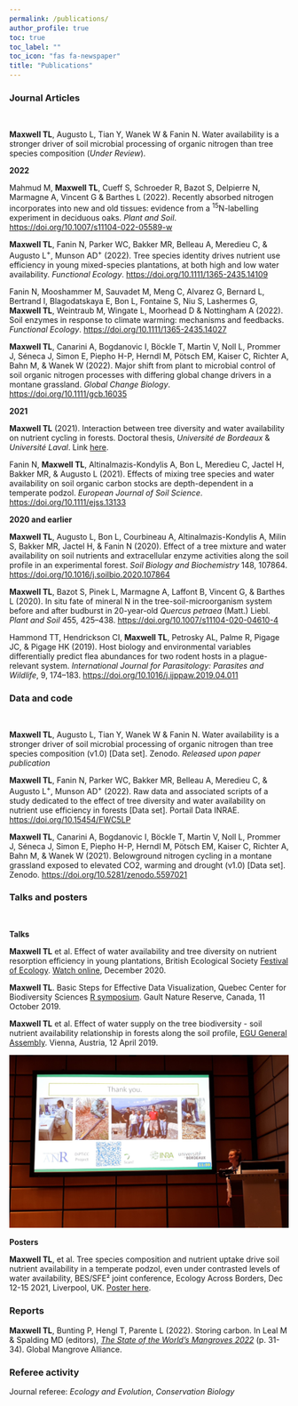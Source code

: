 ```yaml
---
permalink: /publications/
author_profile: true
toc: true
toc_label: ""
toc_icon: "fas fa-newspaper"
title: "Publications"
---
```



### Journal Articles
<br>

**Maxwell TL**, Augusto L, Tian Y, Wanek W & Fanin N. Water availability is a stronger driver of soil microbial processing of organic nitrogen than tree species composition (_Under Review_). 

**2022** 

Mahmud M, **Maxwell TL**, Cueff S, Schroeder R, Bazot S, Delpierre N, Marmagne A, Vincent G & Barthes L (2022). Recently absorbed nitrogen incorporates into new and old tissues: evidence from a <sup>15</sup>N-labelling experiment in deciduous oaks. _Plant and Soil_. <https://doi.org/10.1007/s11104-022-05589-w>

**Maxwell TL**, Fanin N, Parker WC, Bakker MR, Belleau A, Meredieu C, & Augusto L<sup>+</sup>, Munson AD<sup>+</sup> (2022). Tree species identity drives nutrient use efficiency in young mixed-species plantations, at both high and low water availability. _Functional Ecology_. <https://doi.org/10.1111/1365-2435.14109>

Fanin N, Mooshammer M, Sauvadet M, Meng C, Alvarez G, Bernard L, Bertrand I, Blagodatskaya E, Bon L, Fontaine S, Niu S, Lashermes G, **Maxwell TL**, Weintraub M, Wingate L, Moorhead D & Nottingham A (2022). Soil enzymes in response to climate warming: mechanisms and feedbacks. _Functional Ecology_. <https://doi.org/10.1111/1365-2435.14027>

**Maxwell TL**, Canarini A, Bogdanovic I, Böckle T, Martin V, Noll L, Prommer J, Séneca J, Simon E, Piepho H-P, Herndl M, Pötsch EM, Kaiser C, Richter A, Bahn M, & Wanek W (2022). Major shift from plant to microbial control of soil organic nitrogen processes with differing global change drivers in a montane grassland. _Global Change Biology_. <https://doi.org/10.1111/gcb.16035>  

**2021**

 **Maxwell TL** (2021). Interaction between tree diversity and water availability on nutrient cycling in forests. Doctoral thesis, _Université de Bordeaux_ & _Université Laval_. Link [here](https://scholar.google.at/citations?view_op=view_citation&hl=en&user=BnCknmEAAAAJ&citation_for_view=BnCknmEAAAAJ:IjCSPb-OGe4C). 

Fanin N, **Maxwell TL**, Altinalmazis-Kondylis A, Bon L, Meredieu C, Jactel H, Bakker MR, & Augusto L (2021). Effects of mixing tree species and water availability on soil organic carbon stocks are depth-dependent in a temperate podzol.  _European Journal of Soil Science_. <https://doi.org/10.1111/ejss.13133>

**2020 and earlier**

**Maxwell TL**, Augusto L, Bon L, Courbineau A, Altinalmazis-Kondylis A, Milin S, Bakker MR, Jactel H, & Fanin N (2020). Effect of a tree mixture and water availability on soil nutrients and extracellular enzyme activities along the soil profile in an experimental forest. _Soil Biology and Biochemistry_ 148, 107864. <https://doi.org/10.1016/j.soilbio.2020.107864>

**Maxwell TL**, Bazot S, Pinek L, Marmagne A, Laffont B, Vincent G, & Barthes L (2020). In situ fate of mineral N in the tree-soil-microorganism system before and after budburst in 20-year-old _Quercus petraea_ (Matt.) Liebl. _Plant and Soil_ 455, 425–438. <https://doi.org/10.1007/s11104-020-04610-4>

Hammond TT, Hendrickson CI, **Maxwell TL**, Petrosky AL, Palme R, Pigage JC, & Pigage HK (2019). Host biology and environmental variables differentially predict flea abundances for two rodent hosts in a plague-relevant system. _International Journal for Parasitology: Parasites and Wildlife_, 9, 174–183. <https://doi.org/10.1016/j.ijppaw.2019.04.011>


### Data and code
<br>

 **Maxwell TL**, Augusto L, Tian Y, Wanek W & Fanin N. Water availability is a stronger driver of soil microbial processing of organic nitrogen than tree species composition (v1.0) [Data set]. Zenodo. _Released upon paper publication_

**Maxwell TL**, Fanin N, Parker WC, Bakker MR, Belleau A, Meredieu C, & Augusto L<sup>+</sup>, Munson AD<sup>+</sup> (2022). Raw data and associated scripts of a study dedicated to the effect of tree diversity and water availability on nutrient use efficiency in forests [Data set]. Portail Data INRAE. <https://doi.org/10.15454/FWC5LP>

**Maxwell TL**, Canarini A, Bogdanovic I, Böckle T, Martin V, Noll L, Prommer J, Séneca J, Simon E, Piepho H-P, Herndl M, Pötsch EM, Kaiser C, Richter A, Bahn M, & Wanek W (2021). Belowground nitrogen cycling in a montane grassland exposed to elevated CO2, warming and drought (v1.0) [Data set]. Zenodo. <https://doi.org/10.5281/zenodo.5597021>

### Talks and posters
<br>

**Talks**

**Maxwell TL** et al. Effect of water availability and tree diversity on nutrient resorption efficiency in young plantations, British Ecological Society [Festival of Ecology](https://www.britishecologicalsociety.org/events/festival-of-ecology/). [Watch online](https://www.youtube.com/watch?v=0JVmuGSupHQ), December 2020. 

**Maxwell TL**. Basic Steps for Effective Data Visualization, Quebec Center for Biodiversity Sciences [R symposium](https://wiki.qcbs.ca/r_symposium_2019). Gault Nature Reserve, Canada, 11 October 2019.

**Maxwell TL** et al. Effect of water supply on the tree biodiversity - soil nutrient availability relationship in forests along the soil profile, [EGU General Assembly](https://meetingorganizer.copernicus.org/EGU2019/orals/30819). Vienna, Austria, 12 April 2019. 

<p align="center">
  <img width="600" src="/img/EGU_presentation.png">
</p>


**Posters**

**Maxwell TL**,  et al. Tree species composition and nutrient uptake drive soil nutrient availability in a temperate podzol, even under contrasted levels of water availability, BES/SFE² joint conference, Ecology Across Borders, Dec 12-15 2021, Liverpool, UK. [Poster here](/docs/Maxwell_poster_BES_2021.pdf).


### Reports

**Maxwell TL**, Bunting P, Hengl T, Parente L (2022). Storing carbon. In Leal M & Spalding MD (editors), [_The State of the World’s Mangroves 2022_](https://www.mangrovealliance.org/wp-content/uploads/2022/09/The-State-of-the-Worlds-Mangroves-Report_2022.pdf) (p. 31-34). Global Mangrove Alliance.

### Referee activity 

Journal referee: _Ecology and Evolution_, _Conservation Biology_  
